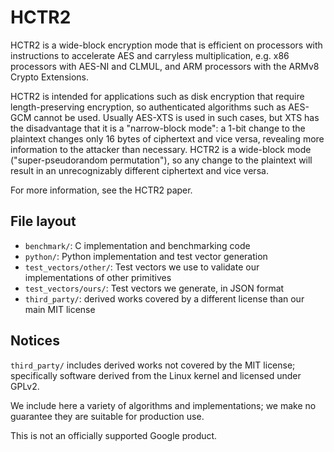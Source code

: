 # HCTR2

HCTR2 is a wide-block encryption mode that is efficient on processors with
instructions to accelerate AES and carryless multiplication, e.g. x86 processors
with AES-NI and CLMUL, and ARM processors with the ARMv8 Crypto Extensions.

HCTR2 is intended for applications such as disk encryption that require
length-preserving encryption, so authenticated algorithms such as AES-GCM cannot
be used.  Usually AES-XTS is used in such cases, but XTS has the disadvantage
that it is a "narrow-block mode": a 1-bit change to the plaintext changes only
16 bytes of ciphertext and vice versa, revealing more information to the
attacker than necessary.  HCTR2 is a wide-block mode ("super-pseudorandom
permutation"), so any change to the plaintext will result in an unrecognizably
different ciphertext and vice versa.

For more information, see the HCTR2 paper.

## File layout

 * `benchmark/`: C implementation and benchmarking code
 * `python/`: Python implementation and test vector generation
 * `test_vectors/other/`: Test vectors we use to validate our implementations
    of other primitives
 * `test_vectors/ours/`: Test vectors we generate, in JSON format
 * `third_party/`: derived works covered by a different license than our main
   MIT license

## Notices

`third_party/` includes derived works not covered by the MIT license;
specifically software derived from the Linux kernel and licensed under GPLv2.

We include here a variety of algorithms and implementations; we make no
guarantee they are suitable for production use.

This is not an officially supported Google product.
